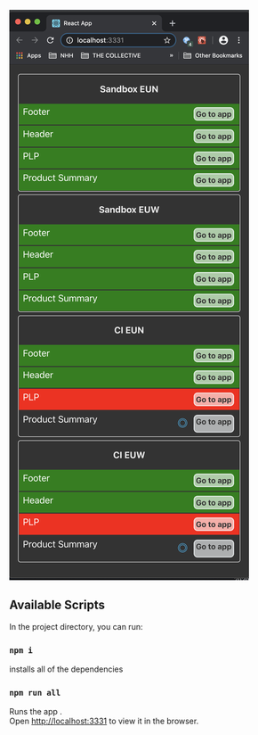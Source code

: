 ![Batman is not a superhero](example.png?raw=true "Batman is not a superhero")

## Available Scripts

In the project directory, you can run:

### `npm i`

installs all of the dependencies

### `npm run all`

Runs the app .<br />
Open [http://localhost:3331](http://localhost:3331) to view it in the browser.

